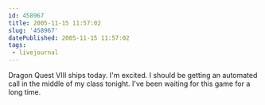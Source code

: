 ```yaml
---
id: 458967
title: 2005-11-15 11:57:02
slug: '458967'
datePublished: 2005-11-15 11:57:02
tags:
 - livejournal
---
```


Dragon Quest VIII ships today. I'm excited. I should be getting an automated call in the middle of my class tonight. I've been waiting for this game for a long time.
